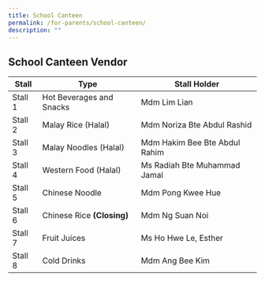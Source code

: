 ```yaml
---
title: School Canteen
permalink: /for-parents/school-canteen/
description: ""
---
```

## School Canteen Vendor



| Stall | Type | Stall Holder |
| -------- | -------- | -------- |
| Stall 1    | Hot Beverages and Snacks     | Mdm Lim Lian     |
| Stall 2   | Malay Rice (Halal)                     | Mdm Noriza Bte Abdul Rashid |
| Stall 3   | Malay Noodles (Halal)              | Mdm Hakim Bee Bte Abdul Rahim     |
| Stall 4   | Western Food (Halal)               | Ms Radiah Bte Muhammad Jamal |
| Stall 5   | Chinese Noodle                       | Mdm Pong Kwee Hue     |
| Stall 6   | Chinese Rice <b>(Closing)</b>                            | Mdm Ng Suan Noi |
| Stall 7   | Fruit Juices                               | Ms Ho Hwe Le, Esther     |
| Stall 8   | Cold Drinks                               | Mdm Ang Bee Kim |

